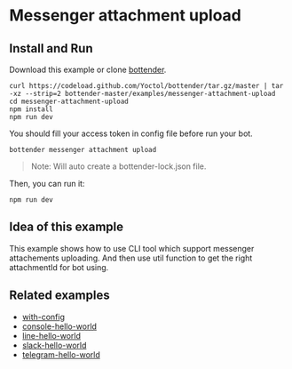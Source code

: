# Messenger attachment upload

## Install and Run

Download this example or clone [bottender](https://github.com/Yoctol/bottender).

```
curl https://codeload.github.com/Yoctol/bottender/tar.gz/master | tar -xz --strip=2 bottender-master/examples/messenger-attachment-upload
cd messenger-attachment-upload
npm install
npm run dev
```

You should fill your access token in config file before run your bot.

```
bottender messenger attachment upload
```

> Note: Will auto create a bottender-lock.json file.

Then, you can run it:

```
npm run dev
```

## Idea of this example

This example shows how to use CLI tool which support messenger attachements uploading. And then use util function to get the right attachmentId for bot using.

## Related examples

* [with-config](../with-config)
* [console-hello-world](../console-hello-world)
* [line-hello-world](../line-hello-world)
* [slack-hello-world](../slack-hello-world)
* [telegram-hello-world](../telegram-hello-world)
